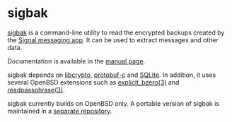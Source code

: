 sigbak
======

[sigbak][1] is a command-line utility to read the encrypted backups created by
the [Signal messaging app][2]. It can be used to extract messages and other
data.

Documentation is available in the [manual page][3].

sigbak depends on [libcrypto][4], [protobuf-c][5] and [SQLite][6]. In addition,
it uses several OpenBSD extensions such as [explicit\_bzero(3)][7] and
[readpassphrase(3)][8].

sigbak currently builds on OpenBSD only. A portable version of sigbak is
maintained in a [separate repository][9].

[1]: https://www.kariliq.nl/sigbak/
[2]: https://www.signal.org/
[3]: https://www.kariliq.nl/sigbak/manual.html
[4]: https://man.openbsd.org/crypto.3
[5]: https://github.com/protobuf-c/protobuf-c
[6]: https://www.sqlite.org/
[7]: https://man.openbsd.org/explicit_bzero.3
[8]: https://man.openbsd.org/readpassphrase.3
[9]: https://www.kariliq.nl/git/sigbak-portable/
